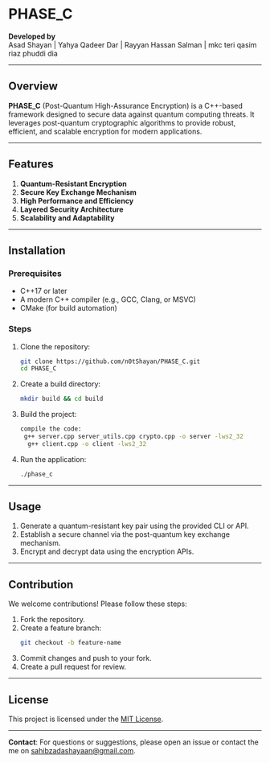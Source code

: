 # PHASE_C  

**Developed by**  
Asad Shayan | Yahya Qadeer Dar | Rayyan Hassan Salman  | mkc teri qasim riaz phuddi dia

---

## Overview  
**PHASE_C** (Post-Quantum High-Assurance Encryption) is a C++-based framework designed to secure data against quantum computing threats. It leverages post-quantum cryptographic algorithms to provide robust, efficient, and scalable encryption for modern applications.  

---

## Features  
1. **Quantum-Resistant Encryption**  
2. **Secure Key Exchange Mechanism**  
3. **High Performance and Efficiency**  
4. **Layered Security Architecture**  
5. **Scalability and Adaptability**  

---

## Installation  
### Prerequisites  
- C++17 or later  
- A modern C++ compiler (e.g., GCC, Clang, or MSVC)  
- CMake (for build automation)  

### Steps  
1. Clone the repository:  
   ```bash  
   git clone https://github.com/n0tShayan/PHASE_C.git  
   cd PHASE_C  
   ```  
2. Create a build directory:  
   ```bash  
   mkdir build && cd build  
   ```  
3. Build the project:  
   ```bash  
   compile the code:  
    g++ server.cpp server_utils.cpp crypto.cpp -o server -lws2_32
     g++ client.cpp -o client -lws2_32

4. Run the application:  
   ```bash  
   ./phase_c  
   ```  

---

## Usage  
1. Generate a quantum-resistant key pair using the provided CLI or API.  
2. Establish a secure channel via the post-quantum key exchange mechanism.  
3. Encrypt and decrypt data using the encryption APIs.  
  

---

## Contribution  
We welcome contributions! Please follow these steps:  
1. Fork the repository.  
2. Create a feature branch:  
   ```bash  
   git checkout -b feature-name  
   ```  
3. Commit changes and push to your fork.  
4. Create a pull request for review.  

---

## License  
This project is licensed under the [MIT License](LICENSE).  

---

**Contact**: For questions or suggestions, please open an issue or contact the me on sahibzadashayaan@gmail.com.
